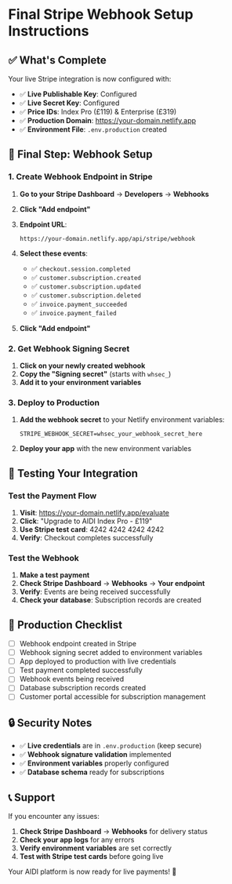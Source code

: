 # Final Stripe Webhook Setup Instructions

## ✅ What's Complete

Your live Stripe integration is now configured with:

- ✅ **Live Publishable Key**: Configured
- ✅ **Live Secret Key**: Configured  
- ✅ **Price IDs**: Index Pro (£119) & Enterprise (£319)
- ✅ **Production Domain**: https://your-domain.netlify.app
- ✅ **Environment File**: `.env.production` created

## 🔧 Final Step: Webhook Setup

### 1. Create Webhook Endpoint in Stripe

1. **Go to your Stripe Dashboard** → **Developers** → **Webhooks**
2. **Click "Add endpoint"**
3. **Endpoint URL**: 
   ```
   https://your-domain.netlify.app/api/stripe/webhook
   ```
4. **Select these events**:
   - ✅ `checkout.session.completed`
   - ✅ `customer.subscription.created`
   - ✅ `customer.subscription.updated`
   - ✅ `customer.subscription.deleted`
   - ✅ `invoice.payment_succeeded`
   - ✅ `invoice.payment_failed`

5. **Click "Add endpoint"**

### 2. Get Webhook Signing Secret

1. **Click on your newly created webhook**
2. **Copy the "Signing secret"** (starts with `whsec_`)
3. **Add it to your environment variables**

### 3. Deploy to Production

1. **Add the webhook secret** to your Netlify environment variables:
   ```
   STRIPE_WEBHOOK_SECRET=whsec_your_webhook_secret_here
   ```

2. **Deploy your app** with the new environment variables

## 🧪 Testing Your Integration

### Test the Payment Flow

1. **Visit**: https://your-domain.netlify.app/evaluate
2. **Click**: "Upgrade to AIDI Index Pro - £119"
3. **Use Stripe test card**: 4242 4242 4242 4242
4. **Verify**: Checkout completes successfully

### Test the Webhook

1. **Make a test payment**
2. **Check Stripe Dashboard** → **Webhooks** → **Your endpoint**
3. **Verify**: Events are being received successfully
4. **Check your database**: Subscription records are created

## 🚀 Production Checklist

- [ ] Webhook endpoint created in Stripe
- [ ] Webhook signing secret added to environment variables
- [ ] App deployed to production with live credentials
- [ ] Test payment completed successfully
- [ ] Webhook events being received
- [ ] Database subscription records created
- [ ] Customer portal accessible for subscription management

## 🔒 Security Notes

- ✅ **Live credentials** are in `.env.production` (keep secure)
- ✅ **Webhook signature validation** implemented
- ✅ **Environment variables** properly configured
- ✅ **Database schema** ready for subscriptions

## 📞 Support

If you encounter any issues:

1. **Check Stripe Dashboard** → **Webhooks** for delivery status
2. **Check your app logs** for any errors
3. **Verify environment variables** are set correctly
4. **Test with Stripe test cards** before going live

Your AIDI platform is now ready for live payments! 🎉